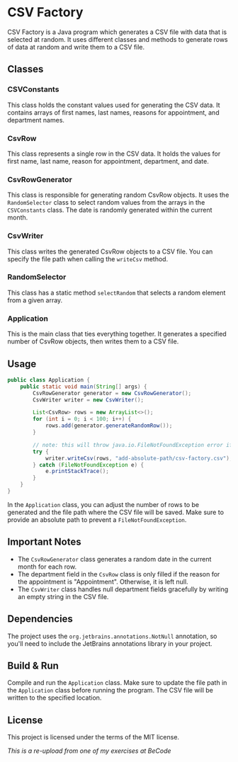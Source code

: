 # CSV Factory

CSV Factory is a Java program which generates a CSV file with data that is selected at random. It uses different classes and methods to generate rows of data at random and write them to a CSV file.

## Classes

### CSVConstants

This class holds the constant values used for generating the CSV data. It contains arrays of first names, last names, reasons for appointment, and department names.

### CsvRow

This class represents a single row in the CSV data. It holds the values for first name, last name, reason for appointment, department, and date.

### CsvRowGenerator

This class is responsible for generating random CsvRow objects. It uses the `RandomSelector` class to select random values from the arrays in the `CSVConstants` class. The date is randomly generated within the current month.

### CsvWriter

This class writes the generated CsvRow objects to a CSV file. You can specify the file path when calling the `writeCsv` method.

### RandomSelector

This class has a static method `selectRandom` that selects a random element from a given array.

### Application

This is the main class that ties everything together. It generates a specified number of CsvRow objects, then writes them to a CSV file.

## Usage

```java
public class Application {
    public static void main(String[] args) {
        CsvRowGenerator generator = new CsvRowGenerator();
        CsvWriter writer = new CsvWriter();

        List<CsvRow> rows = new ArrayList<>();
        for (int i = 0; i < 100; i++) {
            rows.add(generator.generateRandomRow());
        }

        // note: this will throw java.io.FileNotFoundException error if the file path is not absolute
        try {
            writer.writeCsv(rows, "add-absolute-path/csv-factory.csv");
        } catch (FileNotFoundException e) {
            e.printStackTrace();
        }
    }
}
```
In the `Application` class, you can adjust the number of rows to be generated and the file path where the CSV file will be saved. Make sure to provide an absolute path to prevent a `FileNotFoundException`.

## Important Notes

- The `CsvRowGenerator` class generates a random date in the current month for each row.
- The department field in the `CsvRow` class is only filled if the reason for the appointment is "Appointment". Otherwise, it is left null.
- The `CsvWriter` class handles null department fields gracefully by writing an empty string in the CSV file.

## Dependencies

The project uses the `org.jetbrains.annotations.NotNull` annotation, so you'll need to include the JetBrains annotations library in your project.

## Build & Run

Compile and run the `Application` class. Make sure to update the file path in the `Application` class before running the program. The CSV file will be written to the specified location.

## License

This project is licensed under the terms of the MIT license.

*This is a re-upload from one of my exercises at BeCode*